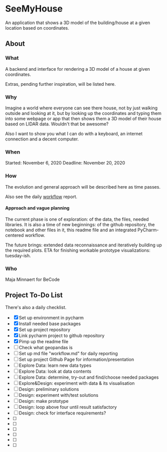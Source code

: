 # SeeMyHouse
An application that shows a 3D model of the building/house at a given location based on coordinates.

## About


### What
A backend and interface for rendering a 3D model of a house at given coordinates.

Extras, pending further inspiration, will be listed here.

### Why
Imagine a world where everyone can see there house, not by just walking outside and
looking at it, but by looking up the coordinates and typing them into some webpage or app
that then shows them a 3D model of their house based on LIDAR data. Wouldn't that be
awesome?

Also I want to show you what I can do with a keyboard, an internet connection and a decent
computer.

### When
Started: November 6, 2020
Deadline: November 20, 2020

### How
The evolution and general approach will
be described here as time passes.

Also see the daily [workflow](workflow.md) report. 

#### Approach and vague planning
The current phase is one of exploration: of the data, the files, needed libraries. It
is also a time of new beginnings: of the github repository, the notebook and other files in it, 
this readme file and an integrated PyCharm-centered workflow.

The future brings: extended data reconnaissance and iteratively building up the
required plots. ETA for finishing workable prototype visualizations: tuesday-ish.

### Who
Maja Minnaert for BeCode

## Project To-Do List
There's also a daily checklist.

- [x] Set up environment in pycharm
- [X] Install needed base packages
- [x] Set up project repository
- [x] Link pycharm project to github repository
- [x] Pimp up the readme file
- [ ] Check what geopandas is
- [ ] Set up md file "workflow.md" for daily reporting
- [ ] Set up project Github Page for information/presentation
- [ ] Explore Data: learn new data types
- [ ] Explore Data: look at data contents
- [ ] Explore Data: determine, try-out and find/choose needed packages
- [ ] Explore&Design: experiment with data & its visualisation
- [ ] Design: preliminary solutions
- [ ] Design: experiment with/test solutions
- [ ] Design: make prototype
- [ ] Design: loop above four until result satisfactory
- [ ] Design: check for interface requirements?
- [ ] 
- [ ]
- [ ]
- [ ]
- [ ]
- [ ]
